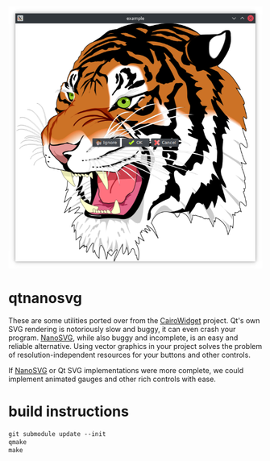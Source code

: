 ![screenshot.png](screenshot.png?raw=true)
# qtnanosvg
These are some utilities ported over from the [CairoWidget](https://github.com/user1095108/cairowidget) project. Qt's own SVG rendering is notoriously slow and buggy, it can even crash your program. [NanoSVG](https://github.com/memononen/nanosvg), while also buggy and incomplete, is an easy and reliable alternative. Using vector graphics in your project solves the problem of resolution-independent resources for your buttons and other controls.

If [NanoSVG](https://github.com/memononen/nanosvg) or Qt SVG implementations were more complete, we could implement animated gauges and other rich controls with ease.
# build instructions
    git submodule update --init
    qmake
    make
